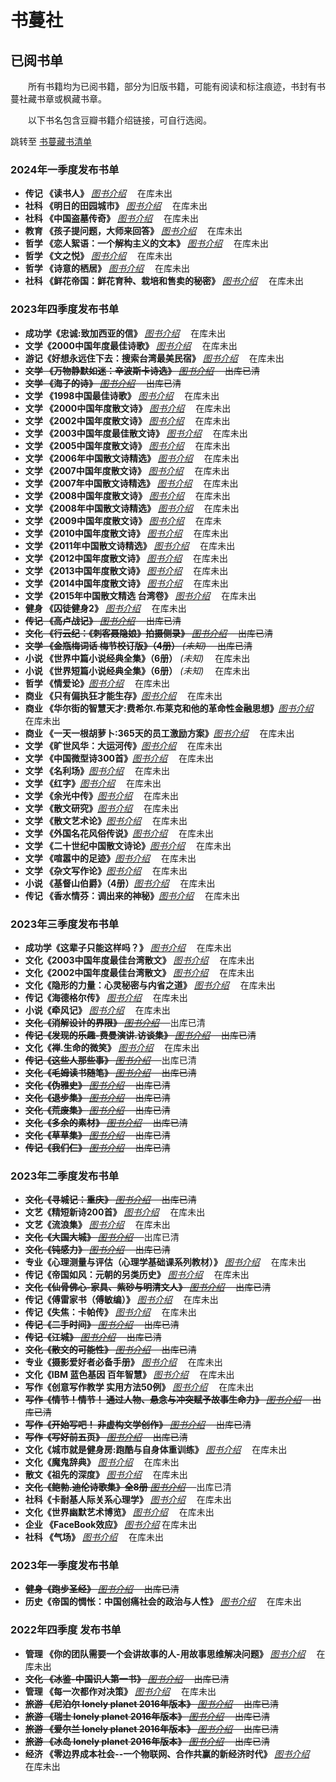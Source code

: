 # 书蔓社

## 已阅书单 ##

&ensp;&ensp;&ensp;&ensp;所有书籍均为已阅书籍，部分为旧版书籍，可能有阅读和标注痕迹，书封有书蔓社藏书章或枫藏书章。

&ensp;&ensp;&ensp;&ensp;以下书名包含豆瓣书籍介绍链接，可自行选阅。 

跳转至 [书蔓藏书清单](books.md) 

### 2024年一季度发布书单 ###
- **传记 《读书人》** _[图书介绍](https://book.douban.com/subject/5395818/)_ &ensp;&ensp;在库未出
- **社科 《明日的田园城市》** _[图书介绍](https://book.douban.com/subject/4882172/)_ &ensp;&ensp;在库未出
- **社科 《中国盗墓传奇》** _[图书介绍](https://book.douban.com/subject/2339953/)_ &ensp;&ensp;在库未出
- **教育 《孩子提问题，大师来回答》** _[图书介绍](https://book.douban.com/subject/25712707/)_ &ensp;&ensp;在库未出
- **哲学 《恋人絮语：一个解构主义的文本》** _[图书介绍](https://book.douban.com/subject/3765331/)_ &ensp;&ensp;在库未出
- **哲学 《文之悦》** _[图书介绍](https://book.douban.com/subject/3824556/)_ &ensp;&ensp;在库未出
- **哲学 《诗意的栖居》** _[图书介绍](https://book.douban.com/subject/1201326/)_ &ensp;&ensp;在库未出
- **社科 《鲜花帝国：鲜花育种、栽培和售卖的秘密》** _[图书介绍](https://book.douban.com/subject/25876757/)_ &ensp;&ensp;在库未出

### 2023年四季度发布书单 ###
- **成功学《忠诚:致加西亚的信》** _[图书介绍](https://book.douban.com/subject/1201326/)_ &ensp;&ensp;在库未出
- **文学《2000中国年度最佳诗歌》** _[图书介绍](https://book.douban.com/subject/1058620/)_ &ensp;&ensp;在库未出
- **游记《好想永远住下去：搜索台湾最美民宿》** _[图书介绍](https://book.douban.com/subject/26718468/)_ &ensp;&ensp;在库未出
- ~~**文学 《万物静默如迷：辛波斯卡诗选》** _[图书介绍](https://book.douban.com/subject/11584574/)_ &ensp;&ensp;出库已清~~
- ~~**文学 《海子的诗》** _[图书介绍](https://book.douban.com/subject/1011754/)_ &ensp;&ensp;出库已清~~
- **文学 《1998中国最佳诗歌》** _[图书介绍](https://book.douban.com/subject/1028926/)_ &ensp;&ensp;在库未出
- **文学 《2000中国年度散文诗》** _[图书介绍](https://book.douban.com/subject/1019301/)_ &ensp;&ensp;在库未出
- **文学 《2002中国年度散文诗》** _[图书介绍](https://book.douban.com/subject/1077460/)_ &ensp;&ensp;在库未出
- **文学 《2003中国年度最佳散文诗》** _[图书介绍](https://book.douban.com/subject/1077460/)_ &ensp;&ensp;在库未出
- **文学 《2005中国年度散文诗》** _[图书介绍](https://book.douban.com/subject/1491606/)_ &ensp;&ensp;在库未出
- **文学 《2006年中国散文诗精选》** _[图书介绍](https://book.douban.com/subject/1967287/)_ &ensp;&ensp;在库未出
- **文学 《2007中国年度散文诗》** _[图书介绍](https://book.douban.com/subject/2678442/)_ &ensp;&ensp;在库未出
- **文学 《2007年中国散文诗精选》** _[图书介绍](https://book.douban.com/subject/2369165/)_ &ensp;&ensp;在库未出
- **文学 《2008中国年度散文诗》** _[图书介绍](https://book.douban.com/subject/3463585/)_ &ensp;&ensp;在库未出
- **文学 《2008年中国散文诗精选》** _[图书介绍](https://book.douban.com/subject/3391404/)_ &ensp;&ensp;在库未出
- **文学 《2009中国年度散文诗》** _[图书介绍](https://book.douban.com/subject/4237538/)_ &ensp;&ensp;在库未
- **文学 《2010中国年度散文诗》** _[图书介绍](https://book.douban.com/subject/5922212/)_ &ensp;&ensp;在库未出
- **文学 《2011年中国散文诗精选》** _[图书介绍](https://book.douban.com/subject/10354469/)_ &ensp;&ensp;在库未出
- **文学 《2012中国年度散文诗》** _[图书介绍](https://book.douban.com/subject/21338801/)_ &ensp;&ensp;在库未出
- **文学 《2013中国年度散文诗》** _[图书介绍](https://book.douban.com/subject/25799712/)_ &ensp;&ensp;在库未出
- **文学 《2014中国年度散文诗》** _[图书介绍](https://book.douban.com/subject/30666984/)_ &ensp;&ensp;在库未出
- **文学 《2015年中国散文精选 台湾卷》** _[图书介绍](https://book.douban.com/subject/26832659/)_ &ensp;&ensp;在库未出
- **健身 《囚徒健身2》** _[图书介绍](https://book.douban.com/subject/26126563/)_ &ensp;&ensp;在库未出
- ~~**传记 《高卢战记》** _[图书介绍](https://book.douban.com/subject/1511912/)_ &ensp;&ensp;出库已清~~
- ~~**文化 《行云纪：《刺客聂隐娘》拍摄侧录》** _[图书介绍](https://book.douban.com/subject/26434974/)_ &ensp;&ensp;出库已清~~
- ~~**文学 《金瓶梅词话 梅节校订版》（4册）** _(未知)_  &ensp;&ensp;出库已清~~
- **小说 《世界中篇小说经典全集》（6册）** _(未知)_ &ensp;&ensp;在库未出
- **小说 《世界短篇小说经典全集》（6册）** _(未知)_ &ensp;&ensp;在库未出
- **哲学 《情爱论》**_[图书介绍](https://book.douban.com/subject/2056342/)_ &ensp;&ensp;在库未出
- **商业 《只有偏执狂才能生存》**_[图书介绍](https://book.douban.com/subject/1940579/)_ &ensp;&ensp;在库未出
- **商业 《华尔街的智慧天才:费希尔.布莱克和他的革命性金融思想》**_[图书介绍](https://book.douban.com/subject/2176823/)_ &ensp;&ensp;在库未出
- **商业 《一天一根胡萝卜:365天的员工激励方案》**_[图书介绍](https://book.douban.com/subject/1392400/)_ &ensp;&ensp;在库未出
- **文学 《旷世风华：大运河传》**_[图书介绍](https://book.douban.com/subject/1248523/)_ &ensp;&ensp;在库未出
- **文学 《中国微型诗300首》**_[图书介绍](https://book.douban.com/subject/4273847/)_ &ensp;&ensp;在库未出
- **文学 《名利场》**_[图书介绍](https://book.douban.com/subject/1411053/)_ &ensp;&ensp;在库未出
- **文学 《红字》**_[图书介绍](https://book.douban.com/subject/2032657/)_ &ensp;&ensp;在库未出
- **文学 《余光中传》**_[图书介绍](https://book.douban.com/subject/1087061/)_ &ensp;&ensp;在库未出
- **文学 《散文研究》**_[图书介绍](https://book.douban.com/subject/1660135/)_ &ensp;&ensp;在库未出
- **文学 《散文艺术论》**_[图书介绍](https://book.douban.com/subject/1912951/)_ &ensp;&ensp;在库未出
- **文学 《外国名花风俗传说》**_[图书介绍](https://book.douban.com/subject/1528788/)_ &ensp;&ensp;在库未出
- **文学 《二十世纪中国散文诗论》**_[图书介绍](https://book.douban.com/subject/1221404/)_ &ensp;&ensp;在库未出
- **文学 《喧嚣中的足迹》**_[图书介绍](https://book.douban.com/subject/1144684/)_ &ensp;&ensp;在库未出
- **文学 《杂文写作论》**_[图书介绍](无)_ &ensp;&ensp;在库未出
- **小说 《基督山伯爵》（4册）**_[图书介绍](https://book.douban.com/subject/3904329/)_ &ensp;&ensp;在库未出
- **传记 《香水情芬：调出来的神秘》**_[图书介绍](https://book.douban.com/subject/1951803/)_ &ensp;&ensp;在库未出


### 2023年三季度发布书单 ###
- **成功学《这辈子只能这样吗？》** _[图书介绍](https://book.douban.com/subject/4920383/)_ &ensp;&ensp;在库未出
- **文化《2003中国年度最佳台湾散文》** _[图书介绍](https://book.douban.com/subject/1063939/)_ &ensp;&ensp;在库未出
- **文化《2002中国年度最佳台湾散文》** _[图书介绍](https://book.douban.com/subject/1063939/)_ &ensp;&ensp;在库未出
- **文化《隐形的力量：心灵秘密与内省之道》** _[图书介绍](https://book.douban.com/subject/3932529/)_ &ensp;&ensp;在库未出
- **传记《海德格尔传》** _[图书介绍](https://book.douban.com/subject/1709907/)_ &ensp;&ensp;在库未出
- **小说《牵风记》** _[图书介绍](https://book.douban.com/subject/34969924/)_ &ensp;&ensp;在库未出
- ~~**文化《消解设计的界限》** _[图书介绍](https://book.douban.com/subject/4720817/)_ &ensp;&ensp;~~出库已清
- ~~**传记《发现的乐趣-费曼演讲.访谈集》** _[图书介绍](https://book.douban.com/subject/26776967/)_ &ensp;&ensp;出库已清~~
- **文化《禅.生命的微笑》** _[图书介绍](https://book.douban.com/subject/1007652/)_ &ensp;&ensp;在库未出
- ~~**传记《这些人那些事》** _[图书介绍](https://book.douban.com/subject/6388661/)_ &ensp;&ensp;~~出库已清
- ~~**文化《毛姆读书随笔》** _[图书介绍](https://book.douban.com/subject/1016429/)_ &ensp;&ensp;出库已清~~
- ~~**文化《伪雅史》** _[图书介绍](https://book.douban.com/subject/5991773/)_ &ensp;&ensp;出库已清~~
- ~~**文化《退步集》** _[图书介绍](https://book.douban.com/subject/1003284/)_ &ensp;&ensp;出库已清~~
- ~~**文化《荒废集》** _[图书介绍](https://book.douban.com/subject/3333989/)_ &ensp;&ensp;出库已清~~
- ~~**文化《多余的素材》** _[图书介绍](https://book.douban.com/subject/2287508/)_ &ensp;&ensp;出库已清~~
- ~~**文化《草草集》** _[图书介绍](https://book.douban.com/subject/25804641/)_ &ensp;&ensp;出库已清~~
- ~~**传记《我们仨》** _[图书介绍](https://book.douban.com/subject/1023045/)_ &ensp;&ensp;出库已清~~

### 2023年二季度发布书单 ###
- ~~**文化《寻城记：重庆》** _[图书介绍](https://book.douban.com/subject/2025990/)_ &ensp;&ensp;出库已清~~
- **文艺《精短新诗200首》** _[图书介绍](https://book.douban.com/subject/3458377/)_ &ensp;&ensp;在库未出
- **文艺《流浪集》** _[图书介绍](https://book.douban.com/subject/4208780/)_ &ensp;&ensp;在库未出
- ~~**文化《大国大城》** _[图书介绍](https://book.douban.com/subject/26824237/)_ &ensp;&ensp;~~出库已清
- ~~**文化《钝感力》** _[图书介绍](https://book.douban.com/subject/2119843/)_ &ensp;&ensp;出库已清~~
- **专业《心理测量与评估（心理学基础课系列教材）》** _[图书介绍](https://book.douban.com/subject/1955415/)_ &ensp;&ensp;在库未出
- **传记《帝国如风：元朝的另类历史》** _[图书介绍](https://book.douban.com/subject/1891104/)_ &ensp;&ensp;在库未出
- ~~**文化《仙骨佛心-家具、紫砂与明清文人》** _[图书介绍](https://book.douban.com/subject/4011281/)_ &ensp;&ensp;出库已清~~
- **传记《傅雷家书（傅敏编）》** _[图书介绍](https://book.douban.com/subject/4881264/)_ &ensp;&ensp;在库未出
- **传记《失焦：卡帕传》** _[图书介绍](https://book.douban.com/subject/10557523/)_ &ensp;&ensp;在库未出
- ~~**传记《二手时间》** _[图书介绍](https://book.douban.com/subject/26704403/)_ &ensp;&ensp;出库已清~~
- ~~**传记《江城》** _[图书介绍](https://book.douban.com/subject/7060185/)_ &ensp;&ensp;出库已清~~
- ~~**文化《散文的可能性》** _[图书介绍](https://book.douban.com/subject/1973442/)_ &ensp;&ensp;出库已清~~
- **专业《摄影爱好者必备手册》** _[图书介绍](https://book.douban.com/subject/1214439/)_ &ensp;&ensp;在库未出
- **文化《IBM 蓝色基因 百年智慧》** _[图书介绍](https://book.douban.com/subject/6965594/)_ &ensp;&ensp;在库未出
- **写作《创意写作教学 实用方法50例》** _[图书介绍](https://book.douban.com/subject/25849697/)_ &ensp;&ensp;在库未出
- ~~**写作《情节！情节！ 通过人物、悬念与冲突赋予故事生命力》** _[图书介绍](https://book.douban.com/subject/10834606/)_ &ensp;&ensp;出库已清~~
- ~~**写作《开始写吧！ 非虚构文学创作》** _[图书介绍](https://book.douban.com/subject/5944388/)_ &ensp;&ensp;出库已清~~
- ~~**写作《写好前五页》** _[图书介绍](https://book.douban.com/subject/20471352/)_ &ensp;&ensp;出库已清~~
- **文化《城市就是健身房:跑酷与自身体重训练》** _[图书介绍](https://book.douban.com/subject/26201055/)_ &ensp;&ensp;在库未出
- **文化《魔鬼辞典》** _[图书介绍](https://book.douban.com/subject/1013137/)_ &ensp;&ensp;在库未出
- **散文《祖先的深度》** _[图书介绍](https://book.douban.com/subject/1411107/)_ &ensp;&ensp;在库未出
- ~~**文化《鲍勃.迪伦诗歌集》全8册** _[图书介绍](https://book.douban.com/subject/27032027/)_ &ensp;&ensp;~~出库已清
- **社科《卡耐基人际关系心理学》** _[图书介绍](https://book.douban.com/subject/2338699/)_ &ensp;&ensp;在库未出
- **文化《世界幽默艺术博览》** _[图书介绍](https://book.douban.com/subject/1639295/)_ &ensp;&ensp;在库未出
- **企业 《FaceBook效应》** _[图书介绍](https://book.douban.com/subject/5313010/)_ 在库未出
- **社科 《气场》** _[图书介绍](https://book.douban.com/subject/5325861/)_  &ensp;&ensp;在库未出


### 2023年一季度发布书单 ###

- ~~**健身《跑步圣经》** _[图书介绍](https://book.douban.com/subject/26326484/)_ &ensp;&ensp;出库已清~~
- **历史《帝国的惆怅：中国创痛社会的政治与人性》** _[图书介绍](https://book.douban.com/subject/1421029/)_ &ensp;&ensp;在库未出

### 2022年四季度 发布书单 ###

- **管理 《你的团队需要一个会讲故事的人-用故事思维解决问题》** _[图书介绍](https://book.douban.com/subject/26780215/)_  &ensp;&ensp;在库未出
- ~~**文化 《冰鉴-中国识人第一书》** _[图书介绍](https://book.douban.com/subject/6534729/)_   &ensp;&ensp;出库已清~~
- **管理 《每一次都作对决策》** _[图书介绍](https://book.douban.com/subject/1892895/)_  &ensp;&ensp;在库未出
- ~~**旅游 《尼泊尔 lonely planet 2016年版本》**  _[图书介绍](https://book.douban.com/subject/26897889/)_  &ensp;&ensp;出库已清~~
- ~~**旅游 《瑞士 lonely planet 2016年版本》**  _[图书介绍](https://book.douban.com/subject/30450328/)_  &ensp;&ensp;出库已清~~
- ~~**旅游 《爱尔兰 lonely planet 2016年版本》**  _[图书介绍](https://book.douban.com/subject/27195756/)_  &ensp;&ensp;出库已清~~
- ~~**旅游 《冰岛 lonely planet 2016年版本》**  _[图书介绍](https://book.douban.com/subject/30134993/)_  &ensp;&ensp;出库已清~~
- **经济 《零边界成本社会--一个物联网、合作共赢的新经济时代》**  _[图书介绍](https://book.douban.com/subject/25986746/)_  &ensp;&ensp;在库未出
